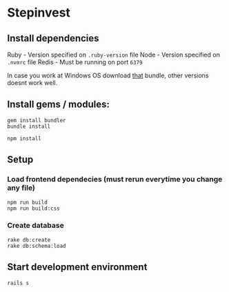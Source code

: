 # Stepinvest

## Install dependencies

Ruby - Version specified on `.ruby-version` file
Node - Version specified on `.nvmrc` file
Redis - Must be running on port `6379`

In case you work at Windows OS download [that](https://github.com/oneclick/rubyinstaller2/releases/download/RubyInstaller-3.0.0-1/rubyinstaller-devkit-3.0.0-1-x64.exe) bundle, other versions doesnt work well.

## Install gems / modules:

```
gem install bundler
bundle install

npm install
```

## Setup

### Load frontend dependecies (must rerun everytime you change any file)
```
npm run build
npm run build:css
```

### Create database
```
rake db:create
rake db:schema:load
```

## Start development environment

```
rails s
```
